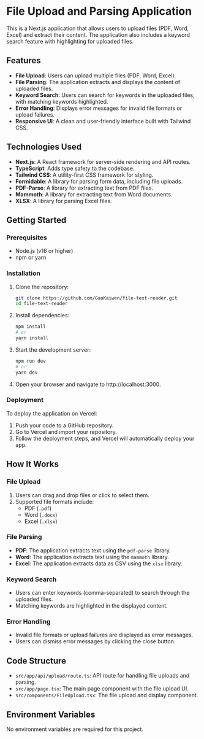 # File Upload and Parsing Application

This is a Next.js application that allows users to upload files (PDF, Word, Excel) and extract their content. The application also includes a keyword search feature with highlighting for uploaded files.

## Features

- **File Upload**: Users can upload multiple files (PDF, Word, Excel).
- **File Parsing**: The application extracts and displays the content of uploaded files.
- **Keyword Search**: Users can search for keywords in the uploaded files, with matching keywords highlighted.
- **Error Handling**: Displays error messages for invalid file formats or upload failures.
- **Responsive UI**: A clean and user-friendly interface built with Tailwind CSS.

## Technologies Used

- **Next.js**: A React framework for server-side rendering and API routes.
- **TypeScript**: Adds type safety to the codebase.
- **Tailwind CSS**: A utility-first CSS framework for styling.
- **Formidable**: A library for parsing form data, including file uploads.
- **PDF-Parse**: A library for extracting text from PDF files.
- **Mammoth**: A library for extracting text from Word documents.
- **XLSX**: A library for parsing Excel files.

## Getting Started

### Prerequisites

- Node.js (v16 or higher)
- npm or yarn

### Installation

1. Clone the repository:
   ```bash
   git clone https://github.com/GaoKaiwen/file-text-reader.git
   cd file-text-reader
2. Install dependencies:
   ```bash
   npm install
   # or
   yarn install
3. Start the development server:
   ```bash
   npm run dev
   # or
   yarn dev
4. Open your browser and navigate to http://localhost:3000.

### Deployment

To deploy the application on Vercel:

1. Push your code to a GitHub repository.
2. Go to Vercel and import your repository.
3. Follow the deployment steps, and Vercel will automatically deploy your app.

## How It Works

### File Upload

1. Users can drag and drop files or click to select them.
2. Supported file formats include:
   - PDF (`.pdf`)
   - Word (`.docx`)
   - Excel (`.xlsx`)

### File Parsing

- **PDF**: The application extracts text using the `pdf-parse` library.
- **Word**: The application extracts text using the `mammoth` library.
- **Excel**: The application extracts data as CSV using the `xlsx` library.

### Keyword Search

- Users can enter keywords (comma-separated) to search through the uploaded files.
- Matching keywords are highlighted in the displayed content.

### Error Handling

- Invalid file formats or upload failures are displayed as error messages.
- Users can dismiss error messages by clicking the close button.

## Code Structure

- `src/app/api/upload/route.ts`: API route for handling file uploads and parsing.
- `src/app/page.tsx`: The main page component with the file upload UI.
- `src/components/FileUpload.tsx`: The file upload and display component.

## Environment Variables

No environment variables are required for this project.